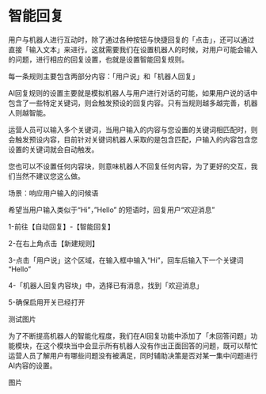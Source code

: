 # 智能回复

用户与机器人进行互动时，除了通过各种按钮与快捷回复的「点击」，还可以通过直接「输入文本」来进行。这就需要我们在设置机器人的时候，对用户可能会输入的问题，进行相应的回复设置，也就是设置智能回复规则。

每一条规则主要包含两部分内容：「用户说」和「机器人回复」

AI回复规则的设置主要就是模拟机器人与用户进行对话的可能，如果用户说的话中包含了一些特定关键词，则会触发预设的回复内容。只有当规则越多越完善，机器人则越智能。

运营人员可以输入多个关键词，当用户输入的内容与您设置的关键词相匹配时，则会触发预设内容，目前针对关键词机器人采取的是包含匹配，户输入的内容包含您设置的关键词就会自动触发。

您也可以不设置任何内容块，则意味机器人不回复任何内容，为了更好的交互，我们当然不建议您这么做。

场景：响应用户输入的问候语

希望当用户输入类似于“Hi”，”Hello” 的短语时，回复用户“欢迎消息”

1-前往【自动回复】-【智能回复】

2-在右上角点击【新建规则】

3-点击「用户说」这个区域，在输入框中输入“Hi”，回车后输入下一个关键词 “Hello”

4-「机器人回复内容块」中，选择已有消息，找到「欢迎消息」

5-确保启用开关已经打开

测试图片

为了不断提高机器人的智能化程度，我们在AI回复功能中添加了「未回答问题」功能模块，在这个模块当中会显示所有机器人没有作出正面回答的问题，既可以帮忙运营人员了解用户有哪些问题没有被满足，同时辅助决策是否对某一集中问题进行AI内容的设置。

图片

